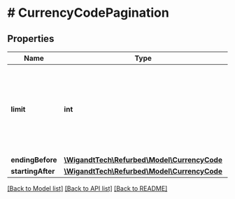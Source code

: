 # # CurrencyCodePagination

## Properties

Name | Type | Description | Notes
------------ | ------------- | ------------- | -------------
**limit** | **int** | Limit on the number of results to be returned. Between 1 and 100. Default and maximum is 100. | [optional]
**endingBefore** | [**\WigandtTech\Refurbed\Model\CurrencyCode**](CurrencyCode.md) |  | [optional]
**startingAfter** | [**\WigandtTech\Refurbed\Model\CurrencyCode**](CurrencyCode.md) |  | [optional]

[[Back to Model list]](../../README.md#models) [[Back to API list]](../../README.md#endpoints) [[Back to README]](../../README.md)

